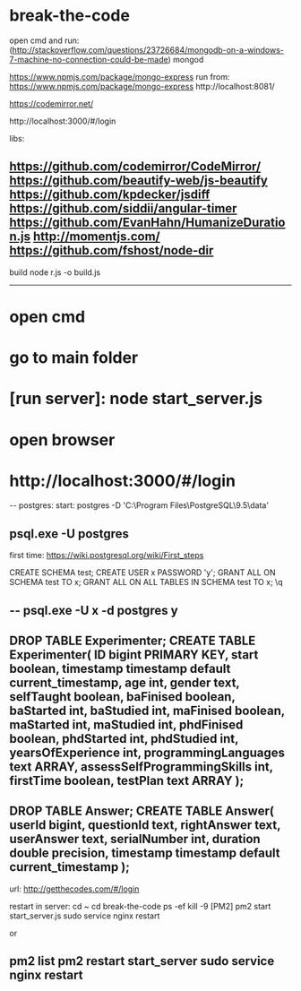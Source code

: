 # break-the-code


open cmd and run:
(http://stackoverflow.com/questions/23726684/mongodb-on-a-windows-7-machine-no-connection-could-be-made)
mongod

https://www.npmjs.com/package/mongo-express
run from:
https://www.npmjs.com/package/mongo-express
http://localhost:8081/


https://codemirror.net/

http://localhost:3000/#/login

libs:

https://github.com/codemirror/CodeMirror/
https://github.com/beautify-web/js-beautify
https://github.com/kpdecker/jsdiff
https://github.com/siddii/angular-timer
https://github.com/EvanHahn/HumanizeDuration.js
http://momentjs.com/
https://github.com/fshost/node-dir
--------------------------------------------------
build
node r.js -o build.js


--------------------------------------------------

# open cmd
# go to main folder
# [run server]: node start_server.js

# open browser
# http://localhost:3000/#/login
--
postgres:
start:
postgres -D 'C:\Program Files\PostgreSQL\9.5\data'

psql.exe -U postgres
--
first time:
https://wiki.postgresql.org/wiki/First_steps

CREATE SCHEMA test;
CREATE USER x PASSWORD 'y';
GRANT ALL ON SCHEMA test TO x;
GRANT ALL ON ALL TABLES IN SCHEMA test TO x;
\q

--
psql.exe -U x -d postgres
y
--
DROP TABLE Experimenter;
CREATE TABLE Experimenter(
	ID bigint PRIMARY KEY,
   start boolean,
	timestamp timestamp default current_timestamp,
   age int,
   gender text,
   selfTaught boolean,
   baFinised boolean,
   baStarted int,
   baStudied int,
   maFinised boolean,
   maStarted int,
   maStudied int,
   phdFinised boolean,
   phdStarted int,
   phdStudied int,
   yearsOfExperience int,
   programmingLanguages text ARRAY,
   assessSelfProgrammingSkills int,
   firstTime boolean,
   testPlan text ARRAY
);
--
DROP TABLE Answer;
CREATE TABLE Answer(
   userId bigint,
   questionId text,
   rightAnswer text,
   userAnswer text,
   serialNumber int,
   duration double precision,
   timestamp timestamp default current_timestamp
);
--------------------------------
url:
http://getthecodes.com/#/login

restart in server:
cd ~
cd break-the-code
ps -ef
kill -9 [PM2]
pm2 start start_server.js
sudo service nginx restart

or

pm2 list
pm2 restart start_server
sudo service nginx restart
--------------------------------